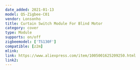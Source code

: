 ```yaml
---
date_added: 2021-01-13
model: QS-Zigbee-C01
vendor: Lonsonho
title: Curtain Switch Module For Blind Motor
category: cover
type: Module
supports: on/off
zigbeemodel: ['TS130F']
compatible: [z2m]
mlink: 
link: https://www.aliexpress.com/item/1005001625209250.html
link2: 
---
```

